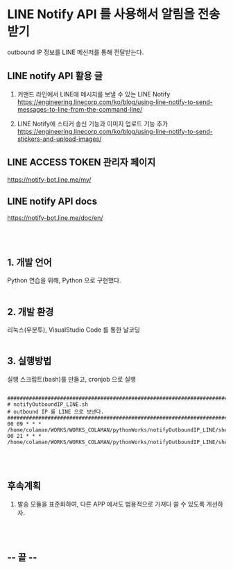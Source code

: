 
# LINE Notify API 를 사용해서 알림을 전송 받기


outbound IP 정보를 LINE 메신저를 통해 전달받는다.

## LINE notify API 활용 글 
1) 커맨드 라인에서 LINE에 메시지를 보낼 수 있는 LINE Notify   
https://engineering.linecorp.com/ko/blog/using-line-notify-to-send-messages-to-line-from-the-command-line/   

2) LINE Notify에 스티커 송신 기능과 이미지 업로드 기능 추가   
https://engineering.linecorp.com/ko/blog/using-line-notify-to-send-stickers-and-upload-images/   

## LINE ACCESS TOKEN 관리자 페이지
https://notify-bot.line.me/my/

## LINE notify API docs
https://notify-bot.line.me/doc/en/

<br/><br/>
## 1. 개발 언어
Python 연습을 위해, Python 으로 구현했다.
<br/><br/>
## 2. 개발 환경
리눅스(우분투), VisualStudio Code 를 통한 날코딩
<br/><br/>
## 3. 실행방법
실행 스크립트(bash)를 만들고, cronjob 으로 실행

<pre><code>
################################################################################
# notifyOutboundIP_LINE.sh
# outbound IP 를 LINE 으로 보낸다.
################################################################################
00 09 * * * /home/colaman/WORKS/WORKS_COLAMAN/pythonWorks/notifyOutboundIP_LINE/shell/notifyOutboundIP_LINE.sh
00 21 * * * /home/colaman/WORKS/WORKS_COLAMAN/pythonWorks/notifyOutboundIP_LINE/shell/notifyOutboundIP_LINE.sh
</code></pre>

<br/><br/>
## 후속계획
1. 발송 모듈을 표준화하여, 다른 APP 에서도 범용적으로 가져다 쓸 수 있도록 개선하자.

<br/><br/>
## -- 끝 --
